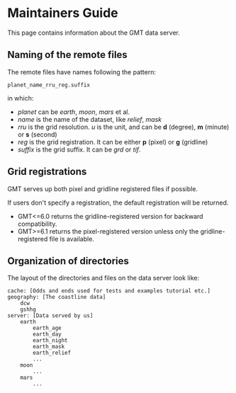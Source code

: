 # Maintainers Guide

This page contains information about the GMT data server.

## Naming of the remote files

The remote files have names following the pattern:

	planet_name_rru_reg.suffix

in which:

- *planet* can be *earth*, *moon*, *mars* et al.
- *name* is the name of the dataset, like *relief*, *mask*
- *rru* is the grid resolution. *u* is the unit, and can be **d** (degree), **m** (minute) or **s** (second)
- *reg* is the grid registration. It can be either **p** (pixel) or **g** (gridline)
- *suffix* is the grid suffix. It can be *grd* or *tif*.

## Grid registrations

GMT serves up both pixel and gridline registered files if possible.

If users don't specify a registration, the default registration will be returned.

- GMT<=6.0 returns the gridline-registered version for backward compatibility.
- GMT>=6.1 returns the pixel-registered version unless only the gridline-registered
  file is available.

## Organization of directories

The layout of the directories and files on the data server look like:

```
cache: [Odds and ends used for tests and examples tutorial etc.]
geography: [The coastline data]
	dcw
	gshhg
server: [Data served by us]
	earth
		earth_age
		earth_day
		earth_night
		earth_mask
	    earth_relief
		...
	moon
		...
	mars
		...
```
